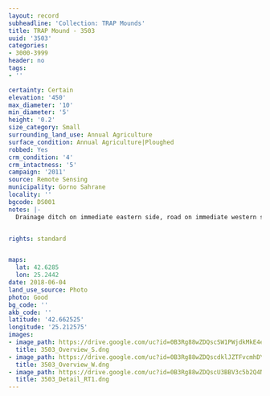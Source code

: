```yaml
---
layout: record
subheadline: 'Collection: TRAP Mounds'
title: TRAP Mound - 3503
uuid: '3503'
categories:
- 3000-3999
header: no
tags:
- ''

certainty: Certain
elevation: '450'
max_diameter: '10'
min_diameter: '5'
height: '0.2'
size_category: Small
surrounding_land_use: Annual Agriculture
surface_condition: Annual Agriculture|Ploughed
robbed: Yes
crm_condition: '4'
crm_intactness: '5'
campaign: '2011'
source: Remote Sensing
municipality: Gorno Sahrane
locality: ''
bgcode: DS001
notes: |-
  Drainage ditch on immediate eastern side, road on immediate western side and old robbers' trench on south side of mound.


rights: standard


maps:
  lat: 42.6285
  lon: 25.2442
date: 2018-06-04
land_use_source: Photo
photo: Good
bg_code: ''
akb_code: ''
latitude: '42.662525'
longitude: '25.212575'
images:
- image_path: https://drive.google.com/uc?id=0B3Rg88wZDQscSW1PWjdkMkE4eDA
  title: 3503_Overview_S.dng
- image_path: https://drive.google.com/uc?id=0B3Rg88wZDQscdklJZTFvcmhDY2M
  title: 3503_Overview_W.dng
- image_path: https://drive.google.com/uc?id=0B3Rg88wZDQscU3BBV3c5b2Q4Njg
  title: 3503_Detail_RT1.dng
---
```

